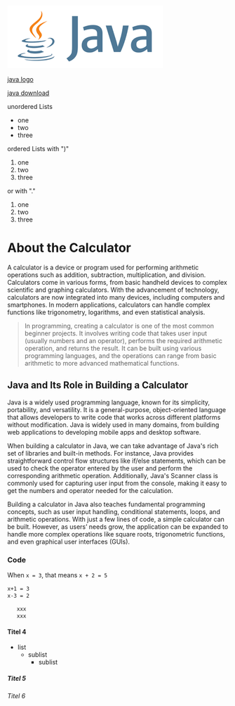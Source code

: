 ![java logo](resources\images\ex1_1.png)

[java logo](https://icon-icons.com/icon/java-horizontal-logo/167858)

[java download](https://www.java.com/de/download/manual.jsp)

unordered Lists

* one
* two
* three

ordered Lists with ")"

1) one
2) two
3) three

or with "."

1. one
2. two
3. three

# About the Calculator
A calculator is a device or program used for performing arithmetic operations such as addition, subtraction, multiplication, and division. Calculators come in various forms, from basic handheld devices to complex scientific and graphing calculators. With the advancement of technology, calculators are now integrated into many devices, including computers and smartphones. In modern applications, calculators can handle complex functions like trigonometry, logarithms, and even statistical analysis.

> In programming, creating a calculator is one of the most common beginner projects. It involves writing code that takes user input (usually numbers and an operator), performs the required arithmetic operation, and returns the result. It can be built using various programming languages, and the operations can range from basic arithmetic to more advanced mathematical functions.

## Java and Its Role in Building a Calculator
Java is a widely used programming language, known for its simplicity, portability, and versatility. It is a general-purpose, object-oriented language that allows developers to write code that works across different platforms without modification. Java is widely used in many domains, from building web applications to developing mobile apps and desktop software.

When building a calculator in Java, we can take advantage of Java's rich set of libraries and built-in methods. For instance, Java provides straightforward control flow structures like if/else statements, which can be used to check the operator entered by the user and perform the corresponding arithmetic operation. Additionally, Java's Scanner class is commonly used for capturing user input from the console, making it easy to get the numbers and operator needed for the calculation.

Building a calculator in Java also teaches fundamental programming concepts, such as user input handling, conditional statements, loops, and arithmetic operations. With just a few lines of code, a simple calculator can be built. However, as users’ needs grow, the application can be expanded to handle more complex operations like square roots, trigonometric functions, and even graphical user interfaces (GUIs).

### Code
When `x = 3`, that means `x + 2 = 5`

    x+1 = 3
    x-3 = 2

```
   xxx
   xxx
```

#### Titel 4
* list
  * sublist
    * sublist

##### Titel 5
  
###### Titel 6


